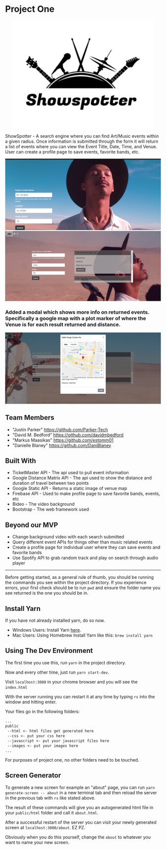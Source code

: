 # Project One

<p align="center">
<img width="460" height="350" src="public/images/logo.png">
</p>


ShowSpotter - A search engine where you can find Art/Music events within a given radius. Once information is submitted through the form it will return a list of events where you can view the Event Title, Date, Time, and Venue. User can create a profile page to save events, favorite bands, etc. 

![Website Screenshot](public/images/web1.png)
![Response Screenshot](public/images/results.png)

### Added a modal which shows more info on returned events. Specifically a google map with a plot marker of where the Venue is for each result returned and distance.

![Map Screenshot](public/images/map.png)

## Team Members

* "Justin Parker" <https://github.com/Parker-Tech>
* "David M. Bedford" <https://github.com/davidmbedford>
* "Markus Maasikas" <https://github.com/estomm01>
* "Danielle Blaney" <https://github.com/DaniBlaney>

## Built With

* TicketMaster API - The api used to pull event information
* Google Distance Matrix API - The api used to show the distance and duration of travel between two points 
* Google Static API - Returns a static image of venue map
* Firebase API - Used to make profile page to save favorite bands, events, etc
* Bideo - The video background
* Bootstrap - The web framework used

## Beyond our MVP

*  Change background video with each search submitted
* Query different event APIs for things other than music related events
* Create a profile page for individual user where they can save events and favorite bands
* Use Spotify API to grab random track and play on search through audio player




--------------------------------------------------------------------------------------------------------
Before getting started, as a general rule of thumb, you should be running the commands you see within the project directory. If you experience errors, your first check should be to run `pwd` and ensure the folder name you see returned is the one you should be in.

## Install Yarn

If you have not already installed yarn, do so now.

* Windows Users: Install Yarn [here](https://yarnpkg.com/latest.msi).
* Mac Users: Using Homebrew Install Yarn like this: `brew install yarn`

## Using The Dev Environment

The first time you use this, run `yarn` in the project directory.

Now and every other time, just run `yarn start-dev`.

Visit `localhost:3000` in your chrome browser and you will see the `index.html`

With the server running you can restart it at any time by typing `rs` into the window and hitting enter.

Your files go in the following folders:

```
...
public
 --html <- html files get generated here
 --css <- put your css here
 --javascript <- put your javascript files here
 --images <- put your images here
...
```
For purposes of project one, no other folders need to be touched.

## Screen Generator

To generate a new screen for example an "about" page, you can run `yarn generate-screen -- about` in a new terminal tab and then reload the server in the previous tab with `rs` like stated above.

The result of these commands will give you an autogenerated html file in your `public/html` folder and call it `about.html`.

After a successful restart of the server you can visit your newly generated screen at `localhost:3000/about`. EZ PZ.

Obviously when you do this yourself, change the `about` to whatever you want to name your new screen.
